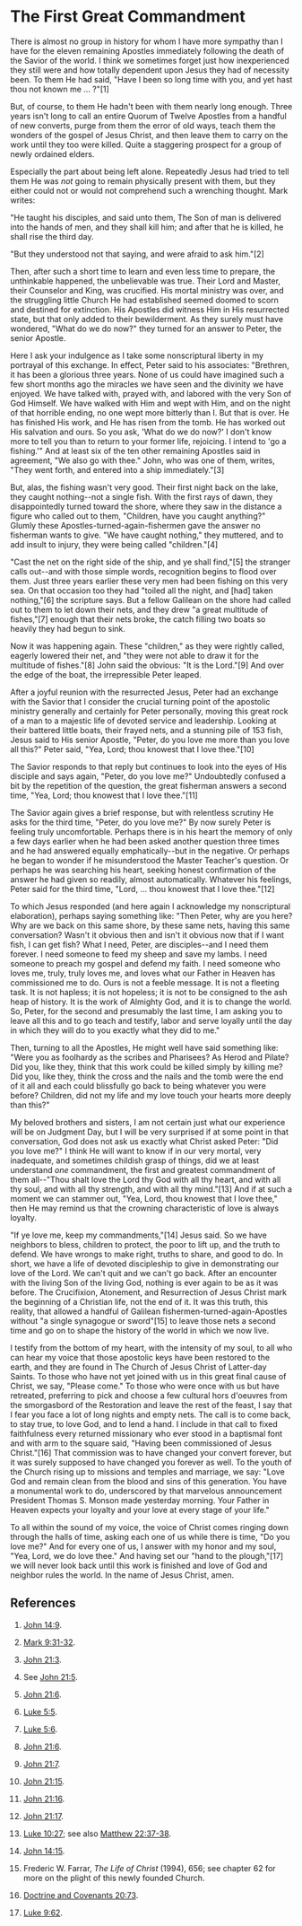 # The First Great Commandment

There is almost no group in history for whom I have more sympathy than I have
for the eleven remaining Apostles immediately following the death of the
Savior of the world. I think we sometimes forget just how inexperienced they
still were and how totally dependent upon Jesus they had of necessity been. To
them He had said, "Have I been so long time with you, and yet hast thou not
known me ... ?"[1]

But, of course, to them He hadn't been with them nearly long enough. Three
years isn't long to call an entire Quorum of Twelve Apostles from a handful of
new converts, purge from them the error of old ways, teach them the wonders of
the gospel of Jesus Christ, and then leave them to carry on the work until
they too were killed. Quite a staggering prospect for a group of newly
ordained elders.

Especially the part about being left alone. Repeatedly Jesus had tried to tell
them He was _not_ going to remain physically present with them, but they
either could not or would not comprehend such a wrenching thought. Mark
writes:

"He taught his disciples, and said unto them, The Son of man is delivered into
the hands of men, and they shall kill him; and after that he is killed, he
shall rise the third day.

"But they understood not that saying, and were afraid to ask him."[2]

Then, after such a short time to learn and even less time to prepare, the
unthinkable happened, the unbelievable was true. Their Lord and Master, their
Counselor and King, was crucified. His mortal ministry was over, and the
struggling little Church He had established seemed doomed to scorn and
destined for extinction. His Apostles did witness Him in His resurrected
state, but that only added to their bewilderment. As they surely must have
wondered, "What do we do now?" they turned for an answer to Peter, the senior
Apostle.

Here I ask your indulgence as I take some nonscriptural liberty in my
portrayal of this exchange. In effect, Peter said to his associates:
"Brethren, it has been a glorious three years. None of us could have imagined
such a few short months ago the miracles we have seen and the divinity we have
enjoyed. We have talked with, prayed with, and labored with the very Son of
God Himself. We have walked with Him and wept with Him, and on the night of
that horrible ending, no one wept more bitterly than I. But that is over. He
has finished His work, and He has risen from the tomb. He has worked out His
salvation and ours. So you ask, 'What do we do now?' I don't know more to tell
you than to return to your former life, rejoicing. I intend to 'go a
fishing.'" And at least six of the ten other remaining Apostles said in
agreement, "We also go with thee." John, who was one of them, writes, "They
went forth, and entered into a ship immediately."[3]

But, alas, the fishing wasn't very good. Their first night back on the lake,
they caught nothing--not a single fish. With the first rays of dawn, they
disappointedly turned toward the shore, where they saw in the distance a
figure who called out to them, "Children, have you caught anything?" Glumly
these Apostles-turned-again-fishermen gave the answer no fisherman wants to
give. "We have caught nothing," they muttered, and to add insult to injury,
they were being called "children."[4]

"Cast the net on the right side of the ship, and ye shall find,"[5] the
stranger calls out--and with those simple words, recognition begins to flood
over them. Just three years earlier these very men had been fishing on this
very sea. On that occasion too they had "toiled all the night, and [had] taken
nothing,"[6] the scripture says. But a fellow Galilean on the shore had called
out to them to let down their nets, and they drew "a great multitude of
fishes,"[7] enough that their nets broke, the catch filling two boats so
heavily they had begun to sink.

Now it was happening again. These "children," as they were rightly called,
eagerly lowered their net, and "they were not able to draw it for the
multitude of fishes."[8] John said the obvious: "It is the Lord."[9] And over
the edge of the boat, the irrepressible Peter leaped.

After a joyful reunion with the resurrected Jesus, Peter had an exchange with
the Savior that I consider the crucial turning point of the apostolic ministry
generally and certainly for Peter personally, moving this great rock of a man
to a majestic life of devoted service and leadership. Looking at their
battered little boats, their frayed nets, and a stunning pile of 153 fish,
Jesus said to His senior Apostle, "Peter, do you love me more than you love
all this?" Peter said, "Yea, Lord; thou knowest that I love thee."[10]

The Savior responds to that reply but continues to look into the eyes of His
disciple and says again, "Peter, do you love me?" Undoubtedly confused a bit
by the repetition of the question, the great fisherman answers a second time,
"Yea, Lord; thou knowest that I love thee."[11]

The Savior again gives a brief response, but with relentless scrutiny He asks
for the third time, "Peter, do you love me?" By now surely Peter is feeling
truly uncomfortable. Perhaps there is in his heart the memory of only a few
days earlier when he had been asked another question three times and he had
answered equally emphatically--but in the negative. Or perhaps he began to
wonder if he misunderstood the Master Teacher's question. Or perhaps he was
searching his heart, seeking honest confirmation of the answer he had given so
readily, almost automatically. Whatever his feelings, Peter said for the third
time, "Lord, ... thou knowest that I love thee."[12]

To which Jesus responded (and here again I acknowledge my nonscriptural
elaboration), perhaps saying something like: "Then Peter, why are you here?
Why are we back on this same shore, by these same nets, having this same
conversation? Wasn't it obvious then and isn't it obvious now that if I want
fish, I can get fish? What I need, Peter, are disciples--and I need them
forever. I need someone to feed my sheep and save my lambs. I need someone to
preach my gospel and defend my faith. I need someone who loves me, truly,
truly loves me, and loves what our Father in Heaven has commissioned me to do.
Ours is not a feeble message. It is not a fleeting task. It is not hapless; it
is not hopeless; it is not to be consigned to the ash heap of history. It is
the work of Almighty God, and it is to change the world. So, Peter, for the
second and presumably the last time, I am asking you to leave all this and to
go teach and testify, labor and serve loyally until the day in which they will
do to you exactly what they did to me."

Then, turning to all the Apostles, He might well have said something like:
"Were you as foolhardy as the scribes and Pharisees? As Herod and Pilate? Did
you, like they, think that this work could be killed simply by killing me? Did
you, like they, think the cross and the nails and the tomb were the end of it
all and each could blissfully go back to being whatever you were before?
Children, did not my life and my love touch your hearts more deeply than
this?"

My beloved brothers and sisters, I am not certain just what our experience
will be on Judgment Day, but I will be very surprised if at some point in that
conversation, God does not ask us exactly what Christ asked Peter: "Did you
love me?" I think He will want to know if in our very mortal, very inadequate,
and sometimes childish grasp of things, did we at least understand _one_
commandment, the first and greatest commandment of them all--"Thou shalt love
the Lord thy God with all thy heart, and with all thy soul, and with all thy
strength, and with all thy mind."[13] And if at such a moment we can stammer
out, "Yea, Lord, thou knowest that I love thee," then He may remind us that
the crowning characteristic of love is always loyalty.

"If ye love me, keep my commandments,"[14] Jesus said. So we have neighbors to
bless, children to protect, the poor to lift up, and the truth to defend. We
have wrongs to make right, truths to share, and good to do. In short, we have
a life of devoted discipleship to give in demonstrating our love of the Lord.
We can't quit and we can't go back. After an encounter with the living Son of
the living God, nothing is ever again to be as it was before. The Crucifixion,
Atonement, and Resurrection of Jesus Christ mark the beginning of a Christian
life, not the end of it. It was this truth, this reality, that allowed a
handful of Galilean fishermen-turned-again-Apostles without "a single
synagogue or sword"[15] to leave those nets a second time and go on to shape
the history of the world in which we now live.

I testify from the bottom of my heart, with the intensity of my soul, to all
who can hear my voice that those apostolic keys have been restored to the
earth, and they are found in The Church of Jesus Christ of Latter-day Saints.
To those who have not yet joined with us in this great final cause of Christ,
we say, "Please come." To those who were once with us but have retreated,
preferring to pick and choose a few cultural hors d'oeuvres from the
smorgasbord of the Restoration and leave the rest of the feast, I say that I
fear you face a lot of long nights and empty nets. The call is to come back,
to stay true, to love God, and to lend a hand. I include in that call to fixed
faithfulness every returned missionary who ever stood in a baptismal font and
with arm to the square said, "Having been commissioned of Jesus Christ."[16]
That commission was to have changed your convert forever, but it was surely
supposed to have changed you forever as well. To the youth of the Church
rising up to missions and temples and marriage, we say: "Love God and remain
clean from the blood and sins of this generation. You have a monumental work
to do, underscored by that marvelous announcement President Thomas S. Monson
made yesterday morning. Your Father in Heaven expects your loyalty and your
love at every stage of your life."

To all within the sound of my voice, the voice of Christ comes ringing down
through the halls of time, asking each one of us while there is time, "Do you
love me?" And for every one of us, I answer with my honor and my soul, "Yea,
Lord, we do love thee." And having set our "hand to the plough,"[17] we will
never look back until this work is finished and love of God and neighbor rules
the world. In the name of Jesus Christ, amen.

## References

  1. [John 14:9](https://www.lds.org/scriptures/nt/john/14.9?lang=eng#8).

  2. [Mark 9:31-32](https://www.lds.org/scriptures/nt/mark/9.31-32?lang=eng#30).

  3. [John 21:3](https://www.lds.org/scriptures/nt/john/21.3?lang=eng#2).

  4. See [John 21:5](https://www.lds.org/scriptures/nt/john/21.5?lang=eng#4).

  5. [John 21:6](https://www.lds.org/scriptures/nt/john/21.6?lang=eng#5).

  6. [Luke 5:5](https://www.lds.org/scriptures/nt/luke/5.5?lang=eng#4).

  7. [Luke 5:6](https://www.lds.org/scriptures/nt/luke/5.6?lang=eng#5).

  8. [John 21:6](https://www.lds.org/scriptures/nt/john/21.6?lang=eng#5).

  9. [John 21:7](https://www.lds.org/scriptures/nt/john/21.7?lang=eng#6).

  10. [John 21:15](https://www.lds.org/scriptures/nt/john/21.15?lang=eng#14).

  11. [John 21:16](https://www.lds.org/scriptures/nt/john/21.16?lang=eng#15).

  12. [John 21:17](https://www.lds.org/scriptures/nt/john/21.17?lang=eng#16).

  13. [Luke 10:27](https://www.lds.org/scriptures/nt/luke/10.27?lang=eng#26); see also [Matthew 22:37-38](https://www.lds.org/scriptures/nt/matt/22.37-38?lang=eng#36).

  14. [John 14:15](https://www.lds.org/scriptures/nt/john/14.15?lang=eng#14).

  15. Frederic W. Farrar, _The Life of Christ_ (1994), 656; see chapter 62 for more on the plight of this newly founded Church.

  16. [Doctrine and Covenants 20:73](https://www.lds.org/scriptures/dc-testament/dc/20.73?lang=eng#72).

  17. [Luke 9:62](https://www.lds.org/scriptures/nt/luke/9.62?lang=eng#61).

